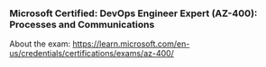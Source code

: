 ### Microsoft Certified: DevOps Engineer Expert (AZ-400): Processes and Communications ###

About the exam: https://learn.microsoft.com/en-us/credentials/certifications/exams/az-400/
